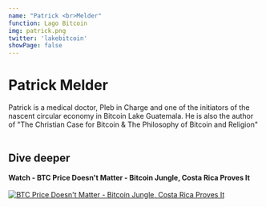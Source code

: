 ```yaml
---
name: "Patrick <br>Melder"
function: Lago Bitcoin
img: patrick.png
twitter: 'lakebitcoin'
showPage: false
---
```


# Patrick Melder
 
Patrick is a medical doctor, Pleb in Charge and one of the initiators of the nascent circular economy in Bitcoin Lake Guatemala. He is also the author of "The Christian Case for Bitcoin & The Philosophy of Bitcoin and Religion"
<br><br>

## Dive deeper


<div class="grid grid-cols-2 gap-5">
<div class="p-3 my-2">

**Watch - BTC Price Doesn't Matter - Bitcoin Jungle, Costa Rica Proves It**  <br><br>
[![BTC Price Doesn't Matter - Bitcoin Jungle, Costa Rica Proves It](/2022/content/jungle.png)](https://www.youtube.com/watch?v=BrEDaFEW6yI/)
</div>

</div>

<br>






